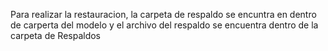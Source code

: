 Para realizar la restauracion, la carpeta de respaldo se encuntra en dentro de carperta del modelo y el archivo del respaldo se encuentra dentro de la carpeta de Respaldos
